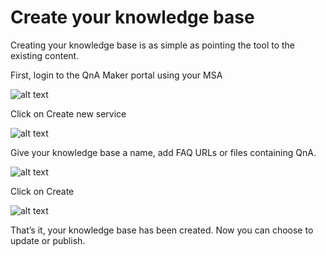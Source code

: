 <!-- 
NavPath: QnA Maker/Guides
LinkLabel: Create a knowledge base
Url: QnAMaker/documentation/guides/createkb
Weight: 86 
-->

# Create your knowledge base #
Creating your knowledge base is as simple as pointing the tool to the existing content.

First, login to the QnA Maker portal using your MSA

![alt text](./Images/qnaMakerSignIn.png)

Click on Create new service

![alt text](./Images/myKbService.png)

Give your knowledge base a name, add FAQ URLs or files containing QnA.

![alt text](./Images/createKbService.png)

Click on Create

![alt text](./Images/createKbService2.png)

That’s it, your knowledge base has been created. Now you can choose to update or publish.